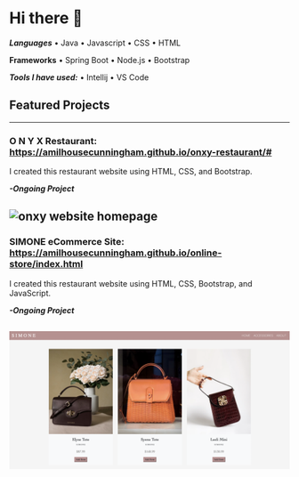 # Hi there 👋

***Languages***
• Java
• Javascript
• CSS
• HTML

**Frameworks**
• Spring Boot
• Node.js
• Bootstrap

***Tools I have used:***
• Intellij
• VS Code

<!--
**amilhousecunningham/amilhousecunningham** is a ✨ _special_ ✨ repository because its `README.md` (this file) appears on your GitHub profile.

Here are some ideas to get you started:

- 🔭 I’m currently working on ...
- 🌱 I’m currently learning ...
- 👯 I’m looking to collaborate on ...
- 🤔 I’m looking for help with ...
- 💬 Ask me about ...
- 📫 How to reach me: ...
- 😄 Pronouns: ...
- ⚡ Fun fact: ...
-->

## Featured Projects
---

### O N Y X Restaurant: https://amilhousecunningham.github.io/onxy-restaurant/#
I created this restaurant website using HTML, CSS, and Bootstrap. 

***-Ongoing Project***

![onxy website homepage](./images/onxy.png)
---
### SIMONE eCommerce Site: https://amilhousecunningham.github.io/online-store/index.html
I created this restaurant website using HTML, CSS, Bootstrap, and JavaScript. 

***-Ongoing Project***

![simone handbag page](./images/simone2.png)
---



